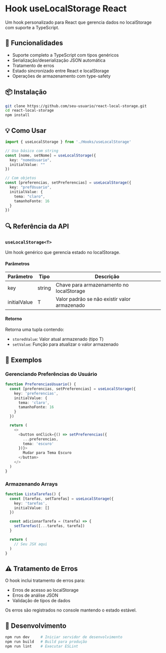 # Hook useLocalStorage React

Um hook personalizado para React que gerencia dados no localStorage com suporte a TypeScript.

## 🚀 Funcionalidades

- Suporte completo a TypeScript com tipos genéricos
- Serialização/deserialização JSON automática
- Tratamento de erros
- Estado sincronizado entre React e localStorage
- Operações de armazenamento com type-safety

## 📦 Instalação

```bash
git clone https://github.com/seu-usuario/react-local-storage.git
cd react-local-storage
npm install
```

## 💡 Como Usar

```typescript
import { useLocalStorage } from './Hooks/useLocalStorage'

// Uso básico com string
const [nome, setNome] = useLocalStorage({
  key: "nomeUsuario",
  initialValue: ""
})

// Com objetos
const [preferencias, setPreferencias] = useLocalStorage({
  key: "prefUsuario",
  initialValue: {
    tema: "claro",
    tamanhoFonte: 16
  }
})
```

## 🔍 Referência da API

### `useLocalStorage<T>`

Um hook genérico que gerencia estado no localStorage.

#### Parâmetros

| Parâmetro | Tipo | Descrição |
|-----------|------|-----------|
| key | string | Chave para armazenamento no localStorage |
| initialValue | T | Valor padrão se não existir valor armazenado |

#### Retorno

Retorna uma tupla contendo:
- `storedValue`: Valor atual armazenado (tipo T)
- `setValue`: Função para atualizar o valor armazenado

## 📝 Exemplos

### Gerenciando Preferências do Usuário

```typescript
function PreferenciasUsuario() {
  const [preferencias, setPreferencias] = useLocalStorage({
    key: 'preferencias',
    initialValue: {
      tema: 'claro',
      tamanhoFonte: 16
    }
  })

  return (
    <>
      <button onClick={() => setPreferencias({
        ...preferencias,
        tema: 'escuro'
      })}>
        Mudar para Tema Escuro
      </button>
    </>
  )
}
```

### Armazenando Arrays

```typescript
function ListaTarefas() {
  const [tarefas, setTarefas] = useLocalStorage({
    key: 'tarefas',
    initialValue: []
  })

  const adicionarTarefa = (tarefa) => {
    setTarefas([...tarefas, tarefa])
  }

  return (
    // Seu JSX aqui
  )
}
```

## ⚠️ Tratamento de Erros

O hook inclui tratamento de erros para:
- Erros de acesso ao localStorage
- Erros de análise JSON
- Validação de tipos de dados

Os erros são registrados no console mantendo o estado estável.

## 🔧 Desenvolvimento

```bash
npm run dev     # Iniciar servidor de desenvolvimento
npm run build   # Build para produção
npm run lint    # Executar ESLint
```
